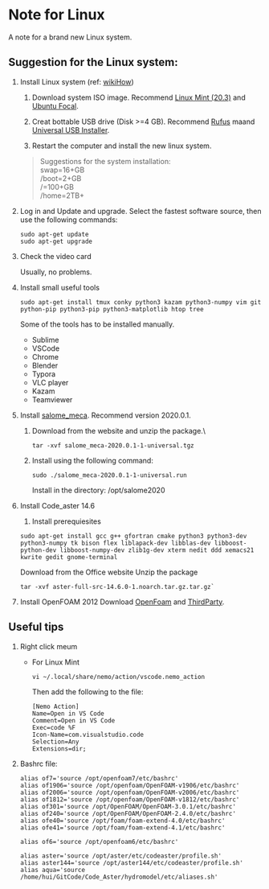 # Note for Linux
 A note for a brand new Linux system.


## Suggestion for the Linux system:

1. Install Linux system (ref: [wikiHow](https://zh.wikihow.com/%E5%AE%89%E8%A3%85Ubuntu-Linux))

   1. Download system ISO image. Recommend [Linux Mint (20.3)](https://linuxmint.com/edition.php?id=294) and [Ubuntu Focal](https://releases.ubuntu.com/focal/).
   2. Creat bottable USB drive (Disk >=4 GB).  Recommend [Rufus](https://rufus.ie/en/) maand [Universal USB Installer](https://www.pendrivelinux.com/universal-usb-installer-easy-as-1-2-3/).
   
   3. Restart the computer and install the new linux system.
   >Suggestions for the system installation:\
   >   swap=16+GB \
   >   /boot=2+GB\
   >   /=100+GB \
   >   /home=2TB+

   

2. Log in and Update and upgrade. Select the fastest software source, then use the following commands: 

   ```shell
   sudo apt-get update
   sudo apt-get upgrade
   ```
   
3. Check the video card

   Usually, no problems.

4. Install small useful tools

   ```shell
   sudo apt-get install tmux conky python3 kazam python3-numpy vim git python-pip python3-pip python3-matplotlib htop tree
   ```  

   Some of the tools has to be installed manually.

   - Sublime
   - VSCode
   - Chrome
   - Blender
   - Typora
   - VLC player
   - Kazam
   - Teamviewer

   

5. Install [salome_meca](https://code-aster.org/V2/spip.php?article303). Recommend version 2020.0.1.
   1. Download from the website and unzip the package.\
      ```
      tar -xvf salome_meca-2020.0.1-1-universal.tgz
      ```
   2. Install using the following command:
      ```
      sudo ./salome_meca-2020.0.1-1-universal.run
      ```
      Install in the directory: /opt/salome2020 

6. Install Code_aster 14.6
   1. Install prerequiesites
   ```
   sudo apt-get install gcc g++ gfortran cmake python3 python3-dev python3-numpy tk bison flex liblapack-dev libblas-dev libboost-python-dev libboost-numpy-dev zlib1g-dev xterm nedit ddd xemacs21 kwrite gedit gnome-terminal 
   ```

   Download from the Office website Unzip the package

   ```
   tar -xvf aster-full-src-14.6.0-1.noarch.tar.gz.tar.gz`
   ```


7. Install OpenFOAM 2012
   Download [OpenFoam](https://dl.openfoam.com/source/v2012/ThirdParty-v2012.tgz) and [ThirdParty](https://dl.openfoam.com/source/v2012/OpenFOAM-v2012.tgz).
   


## Useful tips 
1.  Right click meum
    - For Linux Mint
      
      ```
      vi ~/.local/share/nemo/action/vscode.nemo_action
      ```
      Then add the following to the file:
      ```
      [Nemo Action]
      Name=Open in VS Code
      Comment=Open in VS Code
      Exec=code %F
      Icon-Name=com.visualstudio.code
      Selection=Any
      Extensions=dir;
      ```



2. Bashrc file:
   ```
   alias of7='source /opt/openfoam7/etc/bashrc'
   alias of1906='source /opt/openfoam/OpenFOAM-v1906/etc/bashrc'
   alias of2006='source /opt/openfoam/OpenFOAM-v2006/etc/bashrc'
   alias of1812='source /opt/openfoam/OpenFOAM-v1812/etc/bashrc'
   alias of301='source /opt/OpenFOAM/OpenFOAM-3.0.1/etc/bashrc'
   alias of240='source /opt/OpenFOAM/OpenFOAM-2.4.0/etc/bashrc'
   alias ofe40='source /opt/foam/foam-extend-4.0/etc/bashrc'
   alias ofe41='source /opt/foam/foam-extend-4.1/etc/bashrc'

   alias of6='source /opt/openfoam6/etc/bashrc'

   alias aster='source /opt/aster/etc/codeaster/profile.sh'
   alias aster144='source /opt/aster144/etc/codeaster/profile.sh'
   alias aqua='source /home/hui/GitCode/Code_Aster/hydromodel/etc/aliases.sh'
   ```
